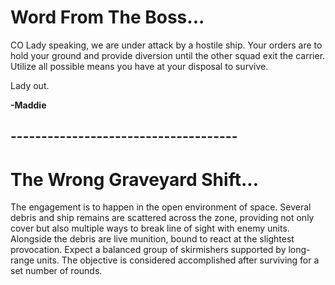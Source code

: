# Word From The Boss...

CO Lady speaking, we are under attack by a hostile ship. Your orders are to hold your ground and provide diversion until the other squad exit the carrier. Utilize all possible means you have at your disposal to survive.

Lady out.

**-Maddie**

## -------------------------------------
# The Wrong Graveyard Shift...

The engagement is to happen in the open environment of space. Several debris and ship remains are scattered across the zone, providing not only cover but also multiple ways to break line of sight with enemy units. Alongside the debris are live munition, bound to react at the slightest provocation. Expect a balanced group of skirmishers supported by long-range units. The objective is considered accomplished after surviving for a set number of rounds.




